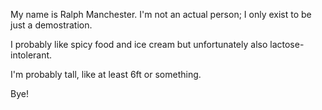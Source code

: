 My name is Ralph Manchester.
I'm not an actual person;
I only exist to be just a demostration.

I probably like spicy food and ice cream
but unfortunately also lactose-intolerant.

I'm probably tall, like at least 6ft or something.

Bye!
